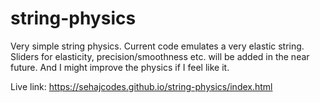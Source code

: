 # string-physics
Very simple string physics.
Current code emulates a very elastic string. Sliders for elasticity, precision/smoothness etc. will be added in the near future.
And I might improve the physics if I feel like it.

Live link: https://sehajcodes.github.io/string-physics/index.html
